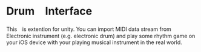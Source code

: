 # Drum　Interface

This　is extention for unity. You can import MIDI data stream from Electronic instrument (e.g. electronic drum) and play some rhythm game on your iOS device with your playing musical instrument in the real world.
